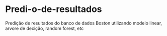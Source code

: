 # Predi-o-de-resultados
Predição de resultados do banco de dados Boston utilizando modelo linear, arvore de decição, random forest, etc
